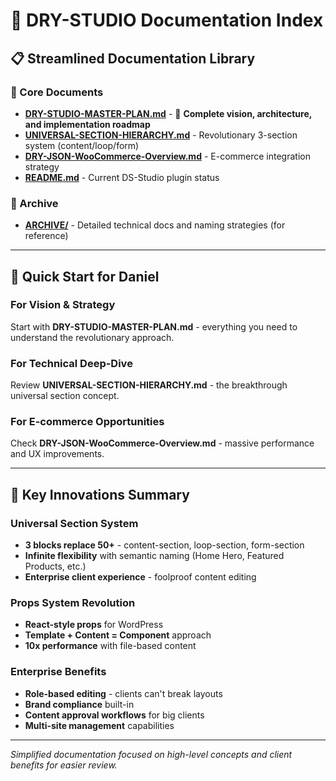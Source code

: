 # 🚀 DRY-STUDIO Documentation Index

## 📋 **Streamlined Documentation Library**

### **🎯 Core Documents**
- **[DRY-STUDIO-MASTER-PLAN.md](./DRY-STUDIO-MASTER-PLAN.md)** - 🌟 **Complete vision, architecture, and implementation roadmap**
- **[UNIVERSAL-SECTION-HIERARCHY.md](./UNIVERSAL-SECTION-HIERARCHY.md)** - Revolutionary 3-section system (content/loop/form)
- **[DRY-JSON-WooCommerce-Overview.md](./DRY-JSON-WooCommerce-Overview.md)** - E-commerce integration strategy
- **[README.md](./README.md)** - Current DS-Studio plugin status

### **📁 Archive**
- **[ARCHIVE/](./ARCHIVE/)** - Detailed technical docs and naming strategies (for reference)

---

## 🎯 **Quick Start for Daniel**

### **For Vision & Strategy**
Start with **DRY-STUDIO-MASTER-PLAN.md** - everything you need to understand the revolutionary approach.

### **For Technical Deep-Dive**
Review **UNIVERSAL-SECTION-HIERARCHY.md** - the breakthrough universal section concept.

### **For E-commerce Opportunities**
Check **DRY-JSON-WooCommerce-Overview.md** - massive performance and UX improvements.

---

## 🌟 **Key Innovations Summary**

### **Universal Section System**
- **3 blocks replace 50+** - content-section, loop-section, form-section
- **Infinite flexibility** with semantic naming (Home Hero, Featured Products, etc.)
- **Enterprise client experience** - foolproof content editing

### **Props System Revolution**
- **React-style props** for WordPress
- **Template + Content = Component** approach
- **10x performance** with file-based content

### **Enterprise Benefits**
- **Role-based editing** - clients can't break layouts
- **Brand compliance** built-in
- **Content approval workflows** for big clients
- **Multi-site management** capabilities

---

*Simplified documentation focused on high-level concepts and client benefits for easier review.*
